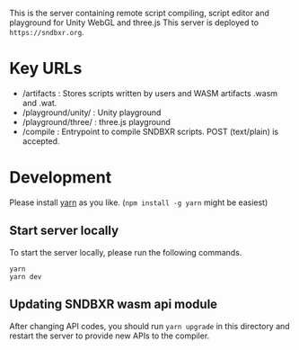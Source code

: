 This is the server containing remote script compiling, script editor and playground for Unity WebGL and three.js
This server is deployed to `https://sndbxr.org`.

# Key URLs
- /artifacts : Stores scripts written by users and WASM artifacts .wasm and .wat.
- /playground/unity/ : Unity playground
- /playground/three/ : three.js playground
- /compile : Entrypoint to compile SNDBXR scripts. POST (text/plain) is accepted.

# Development
Please install [yarn](https://yarnpkg.com/) as you like. (`npm install -g yarn` might be easiest)

## Start server locally
To start the server locally, please run the following commands.
```
yarn
yarn dev
```

## Updating SNDBXR wasm api module
After changing API codes, you should run `yarn upgrade` in this directory and restart the server to provide new APIs to the compiler.